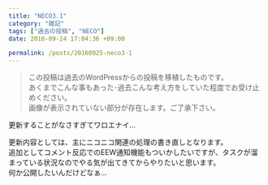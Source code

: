 ```yaml
---
title: "NECO3.1"
category: "雑記"
tags: ["過去の投稿", "NECO"]
date: 2016-09-24 17:04:36 +09:00

permalink: /posts/20160925-neco3-1
---
```


> この投稿は過去のWordPressからの投稿を移植したものです。  
> あくまでこんな事もあった･過去こんな考え方をしていた程度でお受け止めください。  
> 画像が表示されていない部分が存在します。ご了承下さい。

更新することがなさすぎてワロエナイ…  

更新内容としては、主にニコニコ関連の処理の書き直しとなります。  
追加としてコメント反応でのEEW通知機能もついかしたいですが、タスクが溜まっている状況なのでやる気が出てきてからやりたいと思います。  
何か公開したいんだけどなぁ…
